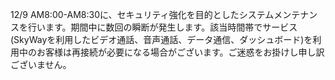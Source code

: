 12/9 AM8:00-AM8:30に、セキュリティ強化を目的としたシステムメンテナンスを行います。期間中に数回の瞬断が発生します。該当時間帯でサービス(SkyWayを利用したビデオ通話、音声通話、データ通信、ダッシュボード)を利用中のお客様は再接続が必要になる場合がございます。ご迷惑をお掛けし申し訳ございません。
